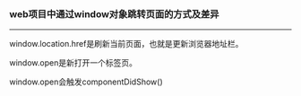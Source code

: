### web项目中通过window对象跳转页面的方式及差异

---

window.location.href是刷新当前页面，也就是更新浏览器地址栏。

window.open是新打开一个标签页。

window.open会触发componentDidShow()